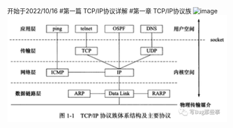 开始于2022/10/16
#第一篇 TCP/IP协议详解
#第一章 TCP/IP协议族
![image](https://user-images.githubusercontent.com/62788742/196042225-fe21c872-4142-4eec-8f9c-1edf15748d50.png)
![image](./modb_20220927_50a60f2c-3e32-11ed-ae2e-fa163eb4f6be.png)
